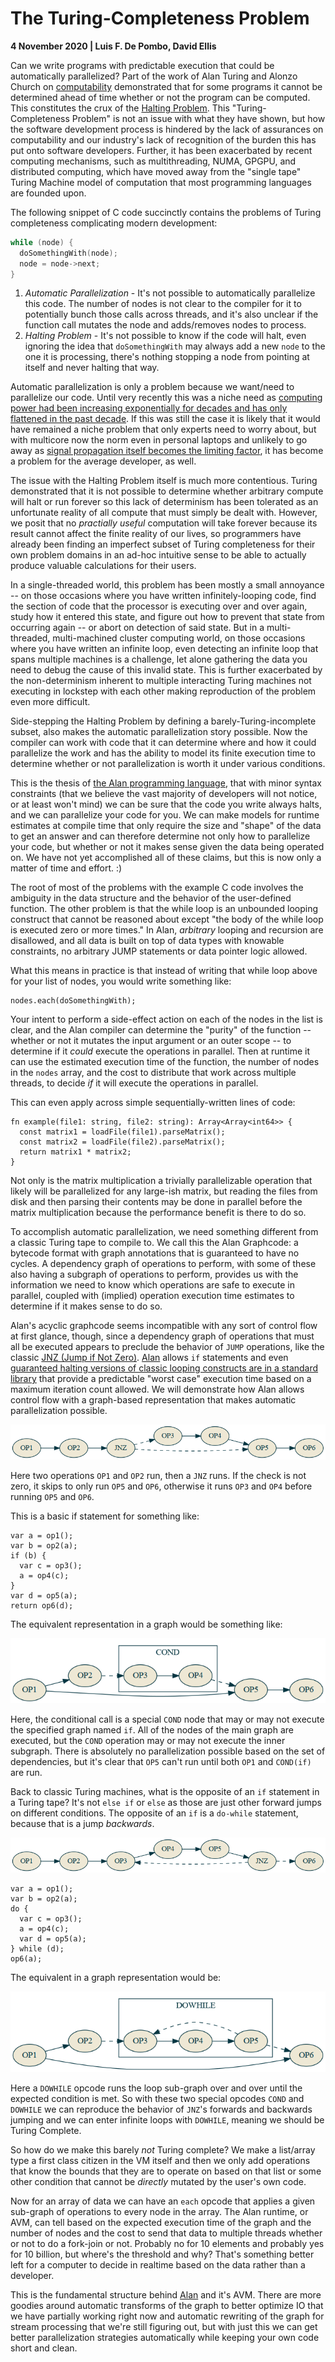 # The Turing-Completeness Problem

**4 November 2020 | Luis F. De Pombo, David Ellis**

Can we write programs with predictable execution that could be automatically parallelized? Part of the work of Alan Turing and Alonzo Church on [computability](https://en.wikipedia.org/wiki/Computability) demonstrated that for some programs it cannot be determined ahead of time whether or not the program can be computed. This constitutes the crux of the [Halting Problem](https://en.wikipedia.org/wiki/Halting_problem). This "Turing-Completeness Problem" is not an issue with what they have shown, but how the software development process is hindered by the lack of assurances on computability and our industry's lack of recognition of the burden this has put onto software developers. Further, it has been exacerbated by recent computing mechanisms, such as multithreading, NUMA, GPGPU, and distributed computing, which have moved away from the "single tape" Turing Machine model of computation that most programming languages are founded upon.

The following snippet of C code succinctly contains the problems of Turing completeness complicating modern development:

```c
while (node) {
  doSomethingWith(node);
  node = node->next;
}
```

1. *Automatic Parallelization* - It's not possible to automatically parallelize this code. The number of nodes is not clear to the compiler for it to potentially bunch those calls across threads, and it's also unclear if the function call mutates the node and adds/removes nodes to process.
2. *Halting Problem* - It's not possible to know if the code will halt, even ignoring the idea that `doSomethingWith` may always add a new `node` to the one it is processing, there's nothing stopping a node from pointing at itself and never halting that way.

Automatic parallelization is only a problem because we want/need to parallelize our code. Until very recently this was a niche need as [computing power had been increasing exponentially for decades and has only flattened in the past decade](https://www.karlrupp.net/2015/06/40-years-of-microprocessor-trend-data/). If this was still the case it is likely that it would have remained a niche problem that only experts need to worry about, but with multicore now the norm even in personal laptops and unlikely to go away as [signal propagation itself becomes the limiting factor](http://www.fisgeo.unipg.it/luca.gammaitoni/fisinfo/documenti-fisici/physical-limits-silicon.pdf), it has become a problem for the average developer, as well.

The issue with the Halting Problem itself is much more contentious. Turing demonstrated that it is not possible to determine whether arbitrary compute will halt or run forever so this lack of determinism has been tolerated as an unfortunate reality of all compute that must simply be dealt with. However, we posit that no *practially useful* computation will take forever because its result cannot affect the finite reality of our lives, so programmers have already been finding an imperfect subset of Turing completeness for their own problem domains in an ad-hoc intuitive sense to be able to actually produce valuable calculations for their users.

In a single-threaded world, this problem has been mostly a small annoyance -- on those occasions where you have written infinitely-looping code, find the section of code that the processor is executing over and over again, study how it entered this state, and figure out how to prevent that state from occurring again -- or abort on detection of said state. But in a multi-threaded, multi-machined cluster computing world, on those occasions where you have written an infinite loop, even detecting an infinite loop that spans multiple machines is a challenge, let alone gathering the data you need to debug the cause of this invalid state. This is further exacerbated by the non-determinism inherent to multiple interacting Turing machines not executing in lockstep with each other making reproduction of the problem even more difficult.

Side-stepping the Halting Problem by defining a barely-Turing-incomplete subset, also makes the automatic parallelization story possible. Now the compiler can work with code that it can determine where and how it could parallelize the work and has the ability to model its finite execution time to determine whether or not parallelization is worth it under various conditions.

This is the thesis of [the Alan programming language](https://github.com/alantech/alan), that with minor syntax constraints (that we believe the vast majority of developers will not notice, or at least won't mind) we can be sure that the code you write always halts, and we can parallelize your code for you. We can make models for runtime estimates at compile time that only require the size and "shape" of the data to get an answer and can therefore determine not only how to parallelize your code, but whether or not it makes sense given the data being operated on. We have not yet accomplished all of these claims, but this is now only a matter of time and effort. :)

The root of most of the problems with the example C code involves the ambiguity in the data structure and the behavior of the user-defined function. The other problem is that the while loop is an unbounded looping construct that cannot be reasoned about except "the body of the while loop is executed zero or more times." In Alan, *arbitrary* looping and recursion are disallowed, and all data is built on top of data types with knowable constraints, no arbitrary JUMP statements or data pointer logic allowed.

What this means in practice is that instead of writing that while loop above for your list of nodes, you would write something like:

```ln
nodes.each(doSomethingWith);
```

Your intent to perform a side-effect action on each of the nodes in the list is clear, and the Alan compiler can determine the "purity" of the function -- whether or not it mutates the input argument or an outer scope -- to determine if it *could* execute the operations in parallel. Then at runtime it can use the estimated execution time of the function, the number of nodes in the `nodes` array, and the cost to distribute that work across multiple threads, to decide *if* it will execute the operations in parallel.

This can even apply across simple sequentially-written lines of code:

```ln
fn example(file1: string, file2: string): Array<Array<int64>> {
  const matrix1 = loadFile(file1).parseMatrix();
  const matrix2 = loadFile(file2).parseMatrix();
  return matrix1 * matrix2;
}
```

Not only is the matrix multiplication a trivially parallelizable operation that likely will be parallelized for any large-ish matrix, but reading the files from disk and then parsing their contents may be done in parallel before the matrix multiplication because the performance benefit is there to do so.

To accomplish automatic parallelization, we need something different from a classic Turing tape to compile to. We call this the Alan Graphcode: a bytecode format with graph annotations that is guaranteed to have no cycles. A dependency graph of operations to perform, with some of these also having a subgraph of operations to perform, provides us with the information we need to know which operations are safe to execute in parallel, coupled with (implied) operation execution time estimates to determine if it makes sense to do so.

Alan's acyclic graphcode seems incompatible with any sort of control flow at first glance, though, since a dependency graph of operations that must all be executed appears to preclude the behavior of `JUMP` operations, like the classic [JNZ (Jump if Not Zero)](https://www.aldeid.com/wiki/X86-assembly/Instructions/jnz). [Alan](https://github.com/alantech/alan) allows `if` statements and even [guaranteed halting versions of classic looping constructs are in a standard library](https://docs.alan-lang.org/std_seq.html) that provide a predictable "worst case" execution time based on a maximum iteration count allowed. We will demonstrate how Alan allows control flow with a graph-based representation that makes automatic parallelization possible.

![Turing Tape Example with JNZ](./turing-tape.png)

Here two operations `OP1` and `OP2` run, then a `JNZ` runs. If the check is not zero, it skips to only run `OP5` and `OP6`, otherwise it runs `OP3` and `OP4` before running `OP5` and `OP6`.

This is a basic if statement for something like:

```
var a = op1();
var b = op2(a);
if (b) {
  var c = op3();
  a = op4(c);
}
var d = op5(a);
return op6(d);
```

The equivalent representation in a graph would be something like:

![Graph Example with if](./graph-if.png)

Here, the conditional call is a special `COND` node that may or may not execute the specified graph named `if`. All of the nodes of the main graph are executed, but the `COND` operation may or may not execute the inner subgraph. There is absolutely no parallelization possible based on the set of dependencies, but it's clear that `OP5` can't run until both `OP1` and `COND(if)` are run.

Back to classic Turing machines, what is the opposite of an `if` statement in a Turing tape? It's not `else if` or `else` as those are just other forward jumps on different conditions. The opposite of an `if` is a `do-while` statement, because that is a jump *backwards*. 

![Turing Tape Example with JNZ-based loop](./turing-loop.png)

```
var a = op1();
var b = op2(a);
do {
  var c = op3();
  a = op4(c);
  var d = op5(a);
} while (d);
op6(a);
```

The equivalent in a graph representation would be:

![Graph Example with do-while loop](./graph-loop.png)

Here a `DOWHILE` opcode runs the loop sub-graph over and over until the expected condition is met. So with these two special opcodes `COND` and `DOWHILE` we can reproduce the behavior of `JNZ`'s forwards and backwards jumping and we can enter infinite loops with `DOWHILE`, meaning we should be Turing Complete.

So how do we make this barely *not* Turing complete? We make a list/array type a first class citizen in the VM itself and then we only add operations that know the bounds that they are to operate on based on that list or some other condition that cannot be *directly* mutated by the user's own code.

Now for an array of data we can have an `each` opcode that applies a given sub-graph of operations to every node in the array. The Alan runtime, or AVM, can tell based on the expected execution time of the graph and the number of nodes and the cost to send that data to multiple threads whether or not to do a fork-join or not. Probably no for 10 elements and probably yes for 10 billion, but where's the threshold and why? That's something better left for a computer to decide in realtime based on the data rather than a developer.

This is the fundamental structure behind [Alan](https://github.com/alantech/alan) and it's AVM. There are more goodies around automatic transforms of the graph to better optimize IO that we have partially working right now and automatic rewriting of the graph for stream processing that we're still figuring out, but with just this we can get better parallelization strategies automatically while keeping your own code short and clean.
